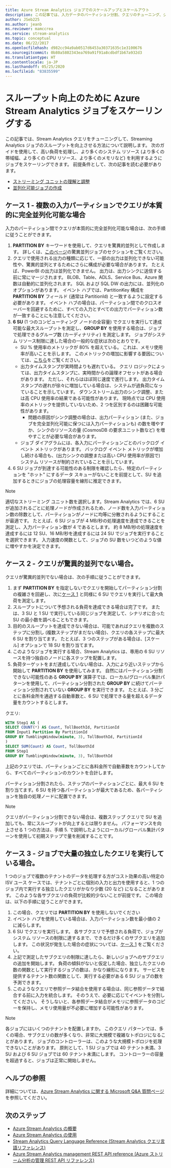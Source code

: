 ```yaml
---
title: Azure Stream Analytics ジョブでのスケールアップとスケールアウト
description: この記事では、入力データのパーティション分割、クエリのチューニング、ジョブ ストリーミング ユニットの設定によって、Stream Analytics ジョブをスケーリングする方法について説明します。
author: JSeb225
ms.author: jeanb
ms.reviewer: mamccrea
ms.service: stream-analytics
ms.topic: conceptual
ms.date: 06/22/2017
ms.openlocfilehash: d982cc94a9ab0517d6453a30371635c1e3100676
ms.sourcegitcommit: 0b80a5802343ea769a91f91a8cdbdf1b67a932d3
ms.translationtype: HT
ms.contentlocale: ja-JP
ms.lasthandoff: 05/25/2020
ms.locfileid: "83835599"
---
```

# <a name="scale-an-azure-stream-analytics-job-to-increase-throughput"></a>スループット向上のために Azure Stream Analytics ジョブをスケーリングする
この記事では、Stream Analytics クエリをチューニングして、Streaming Analytics ジョブのスループットを向上させる方法について説明します。 次のガイドを使用して、高い負荷を処理し、より多くのシステム リソース (より多くの帯域幅、より多くの CPU リソース、より多くのメモリなど) を利用するようにジョブをスケーリングできます。
前提条件として、次の記事を読む必要があります。
-   [ストリーミング ユニットの理解と調整](stream-analytics-streaming-unit-consumption.md)
-   [並列化可能ジョブの作成](stream-analytics-parallelization.md)

## <a name="case-1--your-query-is-inherently-fully-parallelizable-across-input-partitions"></a>ケース 1 - 複数の入力パーティションでクエリが本質的に完全並列化可能な場合
入力のパーティション間でクエリが本質的に完全並列化可能な場合は、次の手順に従うことができます。
1.  **PARTITION BY** キーワードを使用して、クエリを驚異的並列として作成します。 詳しくは、[このページ](stream-analytics-parallelization.md)の驚異並列ジョブのセクションをご覧ください。
2.  クエリで使用される出力の種類に応じて、一部の出力は並列化できない可能性や、驚異的並列とするためにさらに構成が必要な場合があります。 たとえば、PowerBI の出力は並列化できません。 出力は、出力シンクに送信する前に常にマージされます。 BLOB、Table、ADLS、Service Bus、Azure 関数は自動的に並列化されます。 SQL および SQL DW の出力には、並列化のオプションがあります。 イベント ハブでは、PartitionKey 構成を **PARTITION BY** フィールド (通常は PartitionId) と一致するように設定する必要があります。 イベント ハブの場合は、パーティション間でのクロスオーバーを回避するために、すべての入力とすべての出力でパーティション数が一致することにも注意してください。 
3.  **6 SU** (1 つのコンピューティング ノードの全容量) でクエリを実行して達成可能な最大スループットを測定し、**GROUP BY** を使用する場合は、ジョブで処理できるグループ数 (カーディナリティ) を測定します。 ジョブがシステム リソース制限に達した場合の一般的な症状は次のとおりです。
    - SU % 使用率のメトリックが 80% を超えている。 これは、メモリ使用率が高いことを示します。 このメトリックの増加に影響する要因については、[こちら](stream-analytics-streaming-unit-consumption.md)をご覧ください。 
    -   出力タイムスタンプが実時間よりも遅れている。 クエリ ロジックによっては、出力タイムスタンプに、実時間からの論理オフセットがある場合があります。 ただし、それらはほぼ同じ速度で進行します。 出力タイムスタンプの遅れが徐々に増加している場合は、システムが過負荷になっていることを示しています。 ダウンストリーム出力のシンク調整、または高 CPU 使用率の結果である可能性があります。 現時点では CPU 使用率のメトリックを提供していないため、2 つを区別するのは困難な可能性があります。
        - 問題の原因がシンク調整の場合は、出力パーティション (また、ジョブを完全並列化可能に保つには入力パーティションも) の数を増やすか、シンクのリソースの量 (CosmosDB の要求ユニット数など) を増やすことが必要な場合があります。
    - ジョブ ダイアグラムには、各入力にパーティションごとのバックログ イベント メトリックがあります。 バックログ イベント メトリックが増加し続ける場合も、(出力シンクの調整または高い CPU 使用率が原因で) システム リソースが制約されていることを示しています。
4.  6 SU ジョブが到達する可能性のある制限を確認したら、特定のパーティションを "ホット" にするデータ スキューがないことを前提として、SU を追加するときにジョブの処理容量を線形に推定できます。

> [!NOTE]
> 適切なストリーミング ユニット数を選択します。Stream Analytics では、6 SU が追加されるごとに処理ノードが作成されるため、ノード数を入力パーティション数の除数として、パーティションがノードに均等に分散されるようにすることが最適です。
> たとえば、6 SU ジョブが 4 MB/秒の処理速度を達成できることを測定し、入力パーティション数が 4 であるとします。 約 8 MB/秒の処理速度を達成するには 12 SU、16 MB/秒を達成するには 24 SU でジョブを実行することを選択できます。 入力速度の関数として、ジョブの SU 数をいつどのような値に増やすかを決定できます。


## <a name="case-2---if-your-query-is-not-embarrassingly-parallel"></a>ケース 2 - クエリが驚異的並列でない場合。
クエリが驚異的並列でない場合は、次の手順に従うことができます。
1.  まず **PARTITION BY** を指定しないでクエリを開始してパーティション分割の複雑さを回避し、次に[ケース 1](#case-1--your-query-is-inherently-fully-parallelizable-across-input-partitions) と同様に 6 SU でクエリを実行して最大負荷を測定します。
2.  スループットについて予想される負荷を達成できる場合は完了です。 または、3 SU と 1 SU で実行している同じジョブを測定して、シナリオに合った SU の最小数を調べることもできます。
3.  目的のスループットを達成できない場合は、可能であればクエリを複数のステップに分割し (複数ステップがまだない場合)、クエリの各ステップに最大 6 SU を割り当てます。 たとえば、3 つのステップがある場合は、[スケール] オプションで 18 SU を割り当てます。
4.  このようなジョブを実行する場合、Stream Analytics は、専用の 6 SU リソースを持つ独自のノードに各ステップを配置します。 
5.  負荷ターゲットをまだ達成していない場合は、入力により近いステップから開始して **PARTITION BY** を使用してみます。 自然にはパーティション分割できない可能性のある **GROUP BY** 演算子では、ローカル/グローバル集計パターンを使用して、パーティション分割された **GROUP BY** に続けてパーティション分割されていない **GROUP BY** を実行できます。 たとえば、3 分ごとに各料金所を通過する自動車数と、6 SU で処理できる量を超えるデータ量をカウントするとします。

クエリ:

 ```SQL
 WITH Step1 AS (
 SELECT COUNT(*) AS Count, TollBoothId, PartitionId
 FROM Input1 Partition By PartitionId
 GROUP BY TumblingWindow(minute, 3), TollBoothId, PartitionId
 )
 SELECT SUM(Count) AS Count, TollBoothId
 FROM Step1
 GROUP BY TumblingWindow(minute, 3), TollBoothId
 ```
上記のクエリでは、パーティションごとに各料金所で自動車数をカウントしてから、すべてのパーティションのカウントを合計します。

パーティション分割されたら、ステップのパーティションごとに、最大 6 SU を割り当てます。6 SU を持つ各パーティションが最大であるため、各パーティションを独自の処理ノードに配置できます。

> [!Note]
> クエリがパーティション分割できない場合は、複数ステップ クエリで SU を追加しても、常にスループットが向上するとは限りません。 パフォーマンスを向上させる 1 つの方法は、手順 5. で説明したようにローカル/グローバル集計パターンを使用して初期ステップで量を削減することです。

## <a name="case-3---you-are-running-lots-of-independent-queries-in-a-job"></a>ケース 3 - ジョブで大量の独立したクエリを実行している場合。
1 つのジョブで複数のテナントのデータを処理する方がコスト効果の高い特定の ISV ユース ケースでは、テナントごとに個別の入力と出力を使用すると、1 つのジョブ内で実行する独立したクエリがかなり少数 (20 など) になることがあります。 このような各サブクエリの負荷が比較的少ないことが前提です。 この場合は、以下の手順に従うことができます。
1.  この場合、クエリでは **PARTITION BY** を使用しないでください
2.  イベント ハブを使用している場合は、入力パーティション数を最小値の 2 に減らします。
3.  6 SU でクエリを実行します。 各サブクエリで予想される負荷で、ジョブがシステム リソースの制限に達するまで、できるだけ多くのサブクエリを追加します。 この状況が発生した場合の症状については、[ケース 1](#case-1--your-query-is-inherently-fully-parallelizable-across-input-partitions) をご覧ください。
4.  上記で測定したサブクエリの制限に達したら、新しいジョブへのサブクエリの追加を開始します。 負荷の傾斜がないと仮定した場合、独立したクエリの数の関数として実行するジョブの数は、かなり線形になります。 サービスを提供するテナント数の関数として、実行する必要がある 6 SU ジョブの数を予測できます。
5.  このようなクエリで参照データ結合を使用する場合は、同じ参照データで結合する前に入力を統合します。 そのうえで、必要に応じてイベントを分割してください。 そうしないと、各参照データ結合がメモリに参照データのコピーを保持し、メモリ使用量が不必要に増加する可能性があります。

> [!Note] 
> 各ジョブにはいくつのテナントを配置しますか。
> このクエリ パターンでは、多くの場合、サブクエリの数が多くなり、非常に大規模で複雑なトポロジになることがあります。 ジョブのコントローラーは、このような大規模トポロジを処理できないことがあります。 原則として、1 SU ジョブでは 40 テナント未満、3 SU および 6 SU ジョブでは 60 テナント未満にします。 コントローラーの容量を超過すると、ジョブは正常に開始しません。



## <a name="get-help"></a>ヘルプの参照
詳細については、[Azure Stream Analytics に関する Microsoft Q&A 質問ページ](https://docs.microsoft.com/answers/topics/azure-stream-analytics.html)を参照してください。

## <a name="next-steps"></a>次のステップ
* [Azure Stream Analytics の概要](stream-analytics-introduction.md)
* [Azure Stream Analytics の使用](stream-analytics-real-time-fraud-detection.md)
* [Stream Analytics Query Language Reference (Stream Analytics クエリ言語リファレンス)](https://docs.microsoft.com/stream-analytics-query/stream-analytics-query-language-reference)
* [Azure Stream Analytics management REST API reference (Azure ストリーム分析の管理 REST API リファレンス)](https://msdn.microsoft.com/library/azure/dn835031.aspx)

<!--Image references-->

[img.stream.analytics.monitor.job]: ./media/stream-analytics-scale-jobs/StreamAnalytics.job.monitor-NewPortal.png
[img.stream.analytics.configure.scale]: ./media/stream-analytics-scale-jobs/StreamAnalytics.configure.scale.png
[img.stream.analytics.perfgraph]: ./media/stream-analytics-scale-jobs/perf.png
[img.stream.analytics.streaming.units.scale]: ./media/stream-analytics-scale-jobs/StreamAnalyticsStreamingUnitsExample.jpg
[img.stream.analytics.preview.portal.settings.scale]: ./media/stream-analytics-scale-jobs/StreamAnalyticsPreviewPortalJobSettings-NewPortal.png   

<!--Link references-->

[microsoft.support]: https://support.microsoft.com
[azure.event.hubs.developer.guide]: https://msdn.microsoft.com/library/azure/dn789972.aspx

[stream.analytics.introduction]: stream-analytics-introduction.md
[stream.analytics.get.started]: stream-analytics-real-time-fraud-detection.md
[stream.analytics.query.language.reference]: https://go.microsoft.com/fwlink/?LinkID=513299
[stream.analytics.rest.api.reference]: https://go.microsoft.com/fwlink/?LinkId=517301


